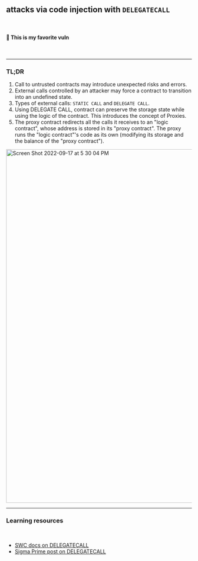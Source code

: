 ## attacks via code injection with `DELEGATECALL`

<br>


#### 🖤 This is my favorite vuln 

<br>

---

### TL;DR

1. Call to untrusted contracts may introduce unexpected risks and errors.
2. External calls controlled by an attacker may force a contract to transition into an undefined state.
3. Types of external calls: `STATIC CALL` and `DELEGATE CALL`.
4. Using DELEGATE CALL, contract can preserve the storage state while using the logic of the contract. This introduces the concept of Proxies.
5. The proxy contract redirects all the calls it receives to an "logic contract", whose address is stored in its "proxy contract". The proxy runs the "logic contract"'s code as its own (modifying its storage and the balance of the "proxy contract").

<img width="956" alt="Screen Shot 2022-09-17 at 5 30 04 PM" src="https://user-images.githubusercontent.com/1130416/190880608-1b511a87-d91e-4ae4-8714-08cd7e8eec89.png">


<br>


---

### Learning resources

<br>

* [SWC docs on DELEGATECALL](https://swcregistry.io/docs/SWC-112)
* [Sigma Prime post on DELEGATECALL](https://blog.sigmaprime.io/solidity-security.html#delegatecall)
